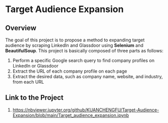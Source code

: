 
# Target Audience Expansion

## Overview
The goal of this project is to propose a method to expanding target audience by scraping LinkedIn and Glassdoor using **Selenium** and **BeautifulSoup**. This project is basically composed of three parts as follows:
1. Perform a specific Google search query to find company profiles on LinkedIn or Glassdoor
2. Extract the URL of each company profile on each page
3. Extract the desired data, such as company name, website, and industry, from each URL

## Link to the Project
1. https://nbviewer.jupyter.org/github/KUANCHENGFU/Target-Audience-Expansion/blob/main/Target_audience_expansion.ipynb

